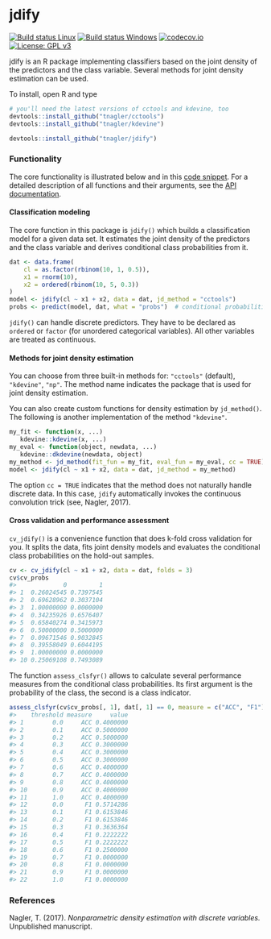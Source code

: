 
jdify
=====

[![Build status Linux](https://travis-ci.org/tnagler/jdify.svg?branch=master)](https://travis-ci.org/tnagler/jdify) [![Build status Windows](https://ci.appveyor.com/api/projects/status/github/tnagler/jdify?branch=master&svg=true)](https://ci.appveyor.com/project/tnagler/jdify) [![codecov.io](https://codecov.io/github/tnagler/jdify/coverage.svg?branch=master)](https://codecov.io/github/tnagler/jdify?branch=master) [![License: GPL v3](https://img.shields.io/badge/License-GPL%20v3-blue.svg)](http://www.gnu.org/licenses/gpl-3.0)

jdify is an R package implementing classifiers based on the joint density of the predictors and the class variable. Several methods for joint density estimation can be used.

To install, open R and type

``` r
# you'll need the latest versions of cctools and kdevine, too
devtools::install_github("tnagler/cctools")
devtools::install_github("tnagler/kdevine")

devtools::install_github("tnagler/jdify")
```

### Functionality

The core functionality is illustrated below and in this [code snippet](https://gist.github.com/tnagler/843f5c658e1139ff669d33614cc727e6). For a detailed description of all functions and their arguments, see the [API documentation](https://tnagler.github.io/jdify/reference/index.html).

#### Classification modeling

The core function in this package is `jdify()` which builds a classification model for a given data set. It estimates the joint density of the predictors and the class variable and derives conditional class probabilities from it.

``` r
dat <- data.frame(
    cl = as.factor(rbinom(10, 1, 0.5)),
    x1 = rnorm(10),
    x2 = ordered(rbinom(10, 5, 0.3))
)
model <- jdify(cl ~ x1 + x2, data = dat, jd_method = "cctools")
probs <- predict(model, dat, what = "probs")  # conditional probabilities
```

`jdify()` can handle discrete predictors. They have to be declared as `ordered` or `factor` (for unordered categorical variables). All other variables are treated as continuous.

#### Methods for joint density estimation

You can choose from three built-in methods for: `"cctools"` (default), `"kdevine"`, `"np"`. The method name indicates the package that is used for joint density estimation.

You can also create custom functions for density estimation by `jd_method()`. The following is another implementation of the method `"kdevine"`.

``` r
my_fit <- function(x, ...)
   kdevine::kdevine(x, ...)
my_eval <- function(object, newdata, ...)
   kdevine::dkdevine(newdata, object)
my_method <- jd_method(fit_fun = my_fit, eval_fun = my_eval, cc = TRUE)
model <- jdify(cl ~ x1 + x2, data = dat, jd_method = my_method)
```

The option `cc = TRUE` indicates that the method does not naturally handle discrete data. In this case, `jdify` automatically invokes the continuous convolution trick (see, Nagler, 2017).

#### Cross validation and performance assessment

`cv_jdify()` is a convenience function that does k-fold cross validation for you. It splits the data, fits joint density models and evaluates the conditional class probabilities on the hold-out samples.

``` r
cv <- cv_jdify(cl ~ x1 + x2, data = dat, folds = 3)
cv$cv_probs
#>             0         1
#> 1  0.26024545 0.7397545
#> 2  0.69628962 0.3037104
#> 3  1.00000000 0.0000000
#> 4  0.34235926 0.6576407
#> 5  0.65840274 0.3415973
#> 6  0.50000000 0.5000000
#> 7  0.09671546 0.9032845
#> 8  0.39558049 0.6044195
#> 9  1.00000000 0.0000000
#> 10 0.25069108 0.7493089
```

The function `assess_clsfyr()` allows to calculate several performance measures from the conditional class probabilities. Its first argument is the probability of the class, the second is a class indicator.

``` r
assess_clsfyr(cv$cv_probs[, 1], dat[, 1] == 0, measure = c("ACC", "F1"))
#>    threshold measure     value
#> 1        0.0     ACC 0.4000000
#> 2        0.1     ACC 0.5000000
#> 3        0.2     ACC 0.5000000
#> 4        0.3     ACC 0.3000000
#> 5        0.4     ACC 0.3000000
#> 6        0.5     ACC 0.3000000
#> 7        0.6     ACC 0.4000000
#> 8        0.7     ACC 0.4000000
#> 9        0.8     ACC 0.4000000
#> 10       0.9     ACC 0.4000000
#> 11       1.0     ACC 0.4000000
#> 12       0.0      F1 0.5714286
#> 13       0.1      F1 0.6153846
#> 14       0.2      F1 0.6153846
#> 15       0.3      F1 0.3636364
#> 16       0.4      F1 0.2222222
#> 17       0.5      F1 0.2222222
#> 18       0.6      F1 0.2500000
#> 19       0.7      F1 0.0000000
#> 20       0.8      F1 0.0000000
#> 21       0.9      F1 0.0000000
#> 22       1.0      F1 0.0000000
```

### References

Nagler, T. (2017). *Nonparametric density estimation with discrete variables.* Unpublished manuscript.
